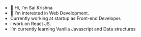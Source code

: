 - 👋 Hi, I’m Sai Krishna
- 👀 I’m interested in Web Development.
- Currently working at startup as Front-end Developer.
- I work on React JS.
- I’m currently learning Vanilla Javascript and Data structures

